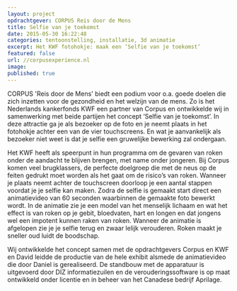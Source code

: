 ```yaml
---
layout: project
opdrachtgever: CORPUS Reis door de Mens
title: Selfie van je toekomst
date: 2015-05-30 16:22:48
categories: tentoonstelling, installatie, 3d animatie
excerpt: Het KWF fotohokje: maak een ‘Selfie van je toekomst’
featured: false
url: //corpusexperience.nl
image:
published: true
---
```

CORPUS 'Reis door de Mens' biedt een podium voor o.a. goede doelen die zich inzetten voor de gezondheid en het welzijn van de mens. Zo is het Nederlands kankerfonds KWF een partner van Corpus en ontwikkelde wij in samenwerking met beide partijen het concept ‘Selfie van je toekomst’. In deze attractie ga je als bezoeker op de foto en je neemt plaats in het fotohokje achter een van de vier touchscreens. En wat je aanvankelijk als bezoeker niet weet is dat je selfie een gruwelijke bewerking zal ondergaan. 

Het KWF heeft als speerpunt in hun programma om de gevaren van roken onder de aandacht te blijven brengen, met name onder jongeren. Bij Corpus komen veel brugklassers, de perfecte doelgroep die met de neus op de feiten gedrukt moet worden als het gaat om de risico’s van roken. Wanneer je plaats neemt achter de touchscreen doorloop je een aantal stappen voordat je je selfie kan maken. Zodra de selfie is gemaakt start direct een animatievideo van 60 seconden waarbinnen de gemaakte foto bewerkt wordt. In de animatie zie je een model van het menselijk lichaam en wat het effect is van roken op je gebit, bloedvaten, hart en longen en dat jongens wel een impotent kunnen raken van roken. Wanneer de animatie is afgelopen zie je je selfie terug en zwaar lelijk verouderen. Roken maakt je sneller oud luidt de boodschap. 

Wij ontwikkelde het concept samen met de opdrachtgevers Corpus en KWF en David leidde de productie van de hele exhibit alsmede de animatievideo die door Daniel is gerealiseerd. De standbouw met de apparatuur is uitgevoerd door DIZ informatiezuilen en de verouderingssoftware is op maat ontwikkeld onder licentie en in beheer van het Canadese bedrijf Aprilage.
